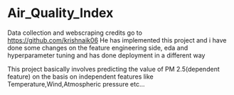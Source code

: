 # Air_Quality_Index

Data collection and webscraping credits go to https://github.com/krishnaik06
He has implemented this project and i have done some changes on the feature engineering side, eda and hyperparameter tuning and has done deployment in a different way



This project basically involves predicting the value of PM 2.5(dependent feature) on the basis on independent features like Temperature,Wind,Atmospheric pressure etc...
